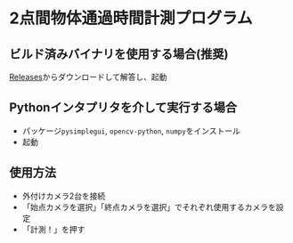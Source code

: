 # 2点間物体通過時間計測プログラム
## ビルド済みバイナリを使用する場合(推奨)
[Releases](https://github.com/TANKYUDO-DOJO/CountTime/releases/latest)からダウンロードして解答し、起動
## Pythonインタプリタを介して実行する場合
* パッケージ`pysimplegui`, `opencv-python`, `numpy`をインストール
* 起動
## 使用方法
* 外付けカメラ2台を接続
* 「始点カメラを選択」「終点カメラを選択」でそれぞれ使用するカメラを設定
* 「計測！」を押す

